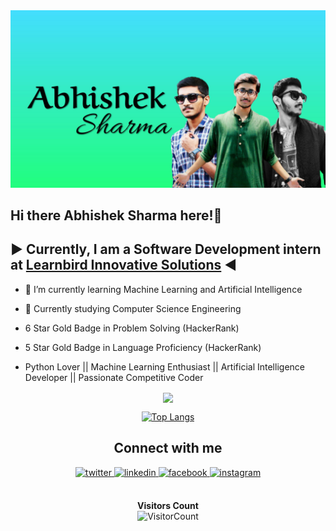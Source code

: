 <img src="output-onlinejpgtools.jpg">

## Hi there Abhishek Sharma here!👋

## ▶ Currently, I am a Software Development intern at [Learnbird Innovative Solutions](learnbird.in) ◀
- 🌱 I’m currently learning Machine Learning and Artificial Intelligence
- 👯 Currently studying Computer Science Engineering

- 6 Star Gold Badge in Problem Solving (HackerRank)

- 5 Star Gold Badge in Language Proficiency (HackerRank)

- Python Lover || Machine Learning Enthusiast || Artificial Intelligence Developer || Passionate Competitive Coder

<div align="center">
<div align="center"><img src="https://github-readme-stats-mu-dusky.vercel.app/api?username=abhisheks008&show_icons=true&theme=radical&count_private=true&include_all_commits=true"&custom_title="My Stats" align="center" /></div> 

 [![Top Langs](https://github-readme-stats.vercel.app/api/top-langs/?username=abhisheks008&langs_count=8&theme=radical)](https://github.com/abhisheks008/github-readme-stats) 
</div>



<div align="center">

## Connect with me  
  
<a href="https://twitter.com/Abhishe08346491" target="_blank">
<img src=https://img.shields.io/badge/twitter-%2300acee.svg?&style=for-the-badge&logo=twitter&logoColor=white alt=twitter style="margin-bottom: 5px;" />
</a>
<a href="https://www.linkedin.com/in/abhishek-sharma-aa06a9183/" target="_blank">
<img src=https://img.shields.io/badge/linkedin-%231E77B5.svg?&style=for-the-badge&logo=linkedin&logoColor=white alt=linkedin style="margin-bottom: 5px;" />
</a>
<a href="https://www.facebook.com/abhi.sensharma" target="_blank">
<img src=https://img.shields.io/badge/facebook-%232E87FB.svg?&style=for-the-badge&logo=facebook&logoColor=white alt=facebook style="margin-bottom: 5px;" />
</a>
<a href="https://instagram.com/abhisheksharma1282000" target="_blank">
<img src=https://img.shields.io/badge/instagram-%23000000.svg?&style=for-the-badge&logo=instagram&logoColor=white alt=instagram style="margin-bottom: 5px;" />
</a>  
</div>  
 


<br>






 


<div align = "center">
 
**Visitors Count**  
![VisitorCount](https://profile-counter.glitch.me/{abhisheks008}/count.svg)

</div>
